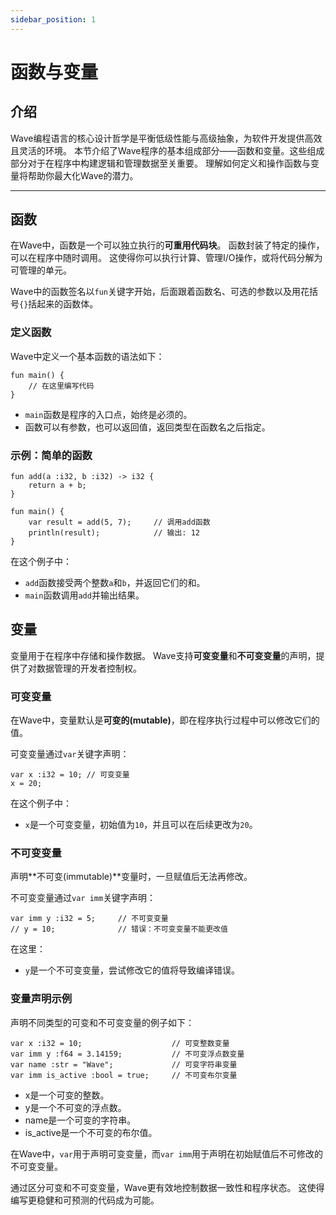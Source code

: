 ```yaml
---
sidebar_position: 1
---
```


# 函数与变量

## 介绍

Wave编程语言的核心设计哲学是平衡低级性能与高级抽象，为软件开发提供高效且灵活的环境。
本节介绍了Wave程序的基本组成部分——函数和变量。这些组成部分对于在程序中构建逻辑和管理数据至关重要。
理解如何定义和操作函数与变量将帮助你最大化Wave的潜力。

---

## 函数
在Wave中，函数是一个可以独立执行的**可重用代码块**。
函数封装了特定的操作，可以在程序中随时调用。
这使得你可以执行计算、管理I/O操作，或将代码分解为可管理的单元。

Wave中的函数签名以`fun`关键字开始，后面跟着函数名、可选的参数以及用花括号`{}`括起来的函数体。

### 定义函数
Wave中定义一个基本函数的语法如下：

```wave
fun main() {
    // 在这里编写代码
}
```

* `main`函数是程序的入口点，始终是必须的。
* 函数可以有参数，也可以返回值，返回类型在函数名之后指定。

### 示例：简单的函数

```wave
fun add(a :i32, b :i32) -> i32 {
    return a + b;
}

fun main() {
    var result = add(5, 7);     // 调用add函数
    println(result);            // 输出: 12
}
```

在这个例子中：

* `add`函数接受两个整数`a`和`b`，并返回它们的和。
* `main`函数调用`add`并输出结果。

## 变量
变量用于在程序中存储和操作数据。
Wave支持**可变变量**和**不可变变量**的声明，提供了对数据管理的开发者控制权。

### 可变变量
在Wave中，变量默认是**可变的(mutable)**，即在程序执行过程中可以修改它们的值。

可变变量通过`var`关键字声明：
```wave
var x :i32 = 10; // 可变变量
x = 20;
```

在这个例子中：
* `x`是一个可变变量，初始值为`10`，并且可以在后续更改为`20`。

### 不可变变量
声明**不可变(immutable)**变量时，一旦赋值后无法再修改。

不可变变量通过`var imm`关键字声明：
```wave
var imm y :i32 = 5;     // 不可变变量
// y = 10;              // 错误：不可变变量不能更改值
```

在这里：
* `y`是一个不可变变量，尝试修改它的值将导致编译错误。

### 变量声明示例
声明不同类型的可变和不可变变量的例子如下：

```wave
var x :i32 = 10;                    // 可变整数变量
var imm y :f64 = 3.14159;           // 不可变浮点数变量
var name :str = "Wave";             // 可变字符串变量
var imm is_active :bool = true;     // 不可变布尔变量
```

* x是一个可变的整数。
* y是一个不可变的浮点数。
* name是一个可变的字符串。
* is_active是一个不可变的布尔值。

在Wave中，`var`用于声明可变变量，而`var imm`用于声明在初始赋值后不可修改的不可变变量。

通过区分可变和不可变变量，Wave更有效地控制数据一致性和程序状态。
这使得编写更稳健和可预测的代码成为可能。